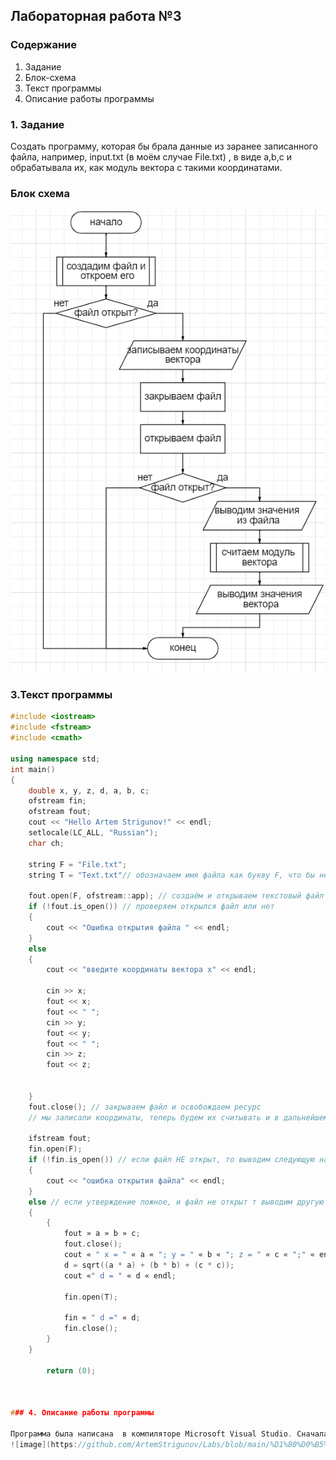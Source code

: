 ## Лабораторная работа №3

### Содержание

1. Задание
2. Блок-схема
3. Текст программы
4. Описание работы программы

### 1. Задание

Создать программу, которая бы брала данные из заранее записанного файла, например, input.txt (в моём случае File.txt) , в виде a,b,c и обрабатывала их, как модуль вектора с такими координатами. 
### Блок схема
![схема](https://github.com/ArtemStrigunov/Labs/blob/main/%D1%81%D1%85%D0%B5%D0%BC%D0%B0%203.png)

### 3.Текст программы 
```c++
#include <iostream>
#include <fstream>
#include <cmath>

using namespace std;
int main()
{
	double x, y, z, d, a, b, c;
	ofstream fin;
	ofstream fout;
	cout << "Hello Artem Strigunov!" << endl;
	setlocale(LC_ALL, "Russian");
	char ch;

	string F = "File.txt";
	string T = "Text.txt"// обозначаем имя файла как букву F, что бы не тоскать его по всему коду 

	fout.open(F, ofstream::app); // создаём и открываем текстовый файл для нашего проекта, что бы туда добовлять символы обращаемся к ofstream и используем команду app апы=добавить
	if (!fout.is_open()) // проверяем открылся файл или нет 
	{
		cout << "Ошибка открытия файла " << endl;
	}
	else
	{
		cout << "введите координаты вектора x" << endl;

		cin >> x;
		fout << x;
		fout << " ";
		cin >> y;
		fout << y;
		fout << " ";
		cin >> z;
		fout << z;


	}
	fout.close(); // закрываем файл и освобождаем ресурс 
	// мы записали координаты, теперь будем их считывать и в дальнейшем использовать

	ifstream fout;
	fin.open(F);
	if (!fin.is_open()) // если файл НЕ открыт, то выводим следующую надпись 
	{
		cout << "ошибка открытия файла" << endl;
	}
	else // если утверждение ложное, и файл не открыт т выводим другую надпись 
	{
		{
			fout » a » b » c;
			fout.close();
			cout « " x = " « a « "; y = " « b « "; z = " « c « ";" « endl;
			d = sqrt((a * a) + (b * b) + (c * c));
			cout «" d = " « d « endl;

			fin.open(T);
			
			fin « " d =" « d;
			fin.close();
		}
	}

		return (0);
	


### 4. Описание работы программы

Программа была написана  в компиляторе Microsoft Visual Studio. Сначала мы создаём файл в коренной папке(вводим название файла и разрешение), если он уже есть то новый файл создаваться не будет, далее мы открываем этот файл и вводим значения координаты вектора.После мы закрываем файл, и открываем его заново. Читаем файл и выводим на дисплей что там написанно. Затем мы считаем модуль вектора, выводим его на экран и закрываем файл.В целом, по моей логике файл должен всегда открываться, потому что я сам создаю файл, но всё равно проверяю, открыт файл или нет.
![image](https://github.com/ArtemStrigunov/Labs/blob/main/%D1%80%D0%B5%D0%B7%D1%83%D0%BB%D1%8C%D1%82%D0%B0%D1%82%203.png)

